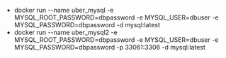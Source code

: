 - docker run --name uber_mysql -e MYSQL_ROOT_PASSWORD=dbpassword -e MYSQL_USER=dbuser -e MYSQL_PASSWORD=dbpassword -d mysql:latest
- docker run --name uber_mysql2 -e MYSQL_ROOT_PASSWORD=dbpassword -e MYSQL_USER=dbuser -e MYSQL_PASSWORD=dbpassword -p 33061:3306 -d mysql:latest